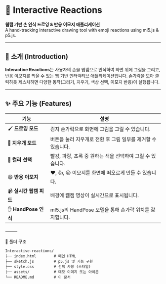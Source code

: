 # 🎨 Interactive Reactions

**웹캠 기반 손 인식 드로잉 & 반응 이모지 애플리케이션**  
A hand-tracking interactive drawing tool with emoji reactions using ml5.js & p5.js.

---

## 📌 소개 (Introduction)

**Interactive Reactions**는 사용자의 손을 웹캠으로 인식하여 화면 위에 그림을 그리고, 반응 이모지를 띄울 수 있는 웹 기반 인터랙티브 애플리케이션입니다. 손가락을 모아 클릭하듯 제스처하면 다양한 동작(그리기, 지우기, 색상 선택, 이모지 반응)이 실행됩니다.

---

## ✨ 주요 기능 (Features)
| 기능 | 설명 |
|------|------|
| 🖌️ **드로잉 모드** | 검지 손가락으로 화면에 그림을 그릴 수 있습니다. |
| 🧼 **지우개 모드** | 버튼을 눌러 지우개로 전환 후 그림 일부를 제거할 수 있습니다. |
| 🎨 **컬러 선택** | 빨강, 파랑, 초록 중 원하는 색을 선택하여 그릴 수 있습니다. |
| 😄 **반응 이모지** | ❤️, 👍, 😢 이모지를 화면에 떠오르게 만들 수 있습니다. |
| 📹 **실시간 웹캠 피드** | 배경에 웹캠 영상이 실시간으로 표시됩니다. |
| ✋ **HandPose 인식** | ml5.js의 HandPose 모델을 통해 손가락 위치를 감지합니다. |

⸻

📁 폴더 구조
```
Interactive-reactions/
├── index.html        # 메인 HTML
├── sketch.js         # p5.js 및 기능 구현
├── style.css         # 선택 사항 (스타일)
├── assets/           # 데모 이미지 또는 아이콘
└── README.md         # 이 문서
```
